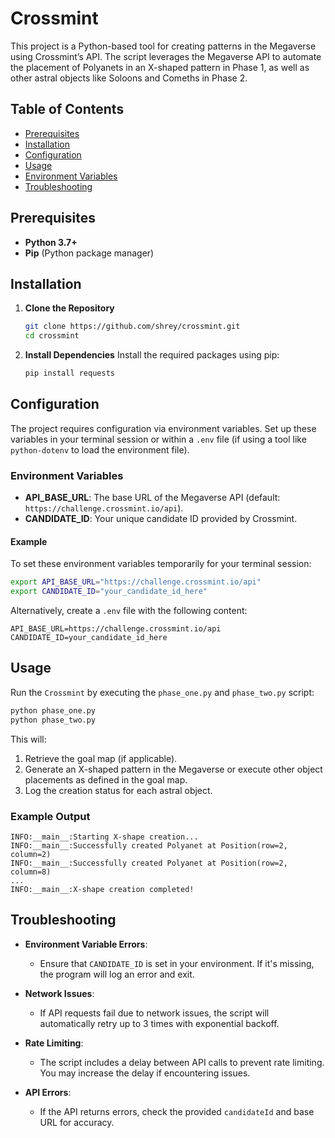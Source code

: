 # Crossmint

This project is a Python-based tool for creating patterns in the Megaverse using Crossmint’s API. The script leverages the Megaverse API to automate the placement of Polyanets in an X-shaped pattern in Phase 1, as well as other astral objects like Soloons and Comeths in Phase 2.

## Table of Contents

- [Prerequisites](#prerequisites)
- [Installation](#installation)
- [Configuration](#configuration)
- [Usage](#usage)
- [Environment Variables](#environment-variables)
- [Troubleshooting](#troubleshooting)

## Prerequisites

- **Python 3.7+**
- **Pip** (Python package manager)

## Installation

1. **Clone the Repository**

   ```bash
   git clone https://github.com/shrey/crossmint.git
   cd crossmint
   ```

2. **Install Dependencies**
   Install the required packages using pip:

   ```bash
   pip install requests
   ```

## Configuration

The project requires configuration via environment variables. Set up these variables in your terminal session or within a `.env` file (if using a tool like `python-dotenv` to load the environment file).

### Environment Variables

- **API_BASE_URL**: The base URL of the Megaverse API (default: `https://challenge.crossmint.io/api`).
- **CANDIDATE_ID**: Your unique candidate ID provided by Crossmint.

#### Example

To set these environment variables temporarily for your terminal session:

```bash
export API_BASE_URL="https://challenge.crossmint.io/api"
export CANDIDATE_ID="your_candidate_id_here"
```

Alternatively, create a `.env` file with the following content:

```plaintext
API_BASE_URL=https://challenge.crossmint.io/api
CANDIDATE_ID=your_candidate_id_here
```

## Usage

Run the `Crossmint` by executing the `phase_one.py` and `phase_two.py` script:

```bash
python phase_one.py
python phase_two.py
```

This will:

1. Retrieve the goal map (if applicable).
2. Generate an X-shaped pattern in the Megaverse or execute other object placements as defined in the goal map.
3. Log the creation status for each astral object.

### Example Output

```plaintext
INFO:__main__:Starting X-shape creation...
INFO:__main__:Successfully created Polyanet at Position(row=2, column=2)
INFO:__main__:Successfully created Polyanet at Position(row=2, column=8)
...
INFO:__main__:X-shape creation completed!
```

## Troubleshooting

- **Environment Variable Errors**:

  - Ensure that `CANDIDATE_ID` is set in your environment. If it's missing, the program will log an error and exit.

- **Network Issues**:

  - If API requests fail due to network issues, the script will automatically retry up to 3 times with exponential backoff.

- **Rate Limiting**:

  - The script includes a delay between API calls to prevent rate limiting. You may increase the delay if encountering issues.

- **API Errors**:

  - If the API returns errors, check the provided `candidateId` and base URL for accuracy.
